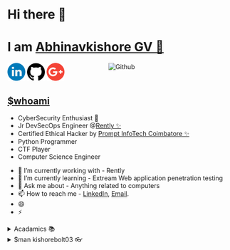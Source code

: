 # Hi there 👋

<!--
**kishorebolt03/kishorebolt03** is a ✨ _special_ ✨ repository because its `README.md` (this file) appears on your GitHub profile.

Here are some ideas to get you started:

- 🔭 I’m currently working on ...
- 🌱 I’m currently learning ...
- 👯 I’m looking to collaborate on ...
- 🤔 I’m looking for help with ...
- 💬 Ask me about ...
- 📫 How to reach me: ...
- 😄 Pronouns: ...
- ⚡ Fun fact: ...
-->

<h1>I am <a href="https://www.linkedin.com/in/abhinavkishore-g-v-6737b1183/">Abhinavkishore GV 👋 </h1>
<img width="55%" align="right" alt="Github" src="https://raw.githubusercontent.com/onimur/.github/master/.resources/git-header.svg" />
<a href="https://www.linkedin.com/in/abhinavkishore-g-v-6737b1183/"><img src="https://github.com/kishorebolt03/kishorebolt03/blob/master/logos/linkedin.png" width="40" /></a>
<a href="https://github.com/kishorebolt03"><img src="https://github.com/kishorebolt03/kishorebolt03/blob/master/logos/github-logo.png" width="40" /></a>
<a href="mailto:kishorebolt60@gmail.com"><img src="https://github.com/kishorebolt03/kishorebolt03/blob/master/logos/google-plus.png" width="40" /></a>
<h2>  <a href="https://kishorebolt03.github.io">$whoami</a> </h2>
<ul>
	<li>CyberSecurity Enthusiast 🌱 </li>
	<li>Jr DevSecOps Engineer @<a href='https://www.rently.com'>Rently ✨</a></li>
	<li>Certified Ethical Hacker by <a href="https://www.promptinfotech.co.in/">Prompt InfoTech Coimbatore ✨ </a></li>
	<li>Python Programmer</li>
	<li>CTF Player</li>
	<li>Computer Science Engineer</li>
</ul>
<ul>
	<li>🔭 I’m currently working with  	- Rently</li>
	<li>🌱 I’m currently learning 		- Extream Web application penetration testing</li>
	<li>💬 Ask me about   			- Anything related to computers </li>
	<li>📫 How to reach me			- <a href='https://www.linkedin.com/in/abhinavkishore-g-v-6737b1183/'>LinkedIn</a>, <a href='mailto:kishorebolt60@gmail.com'>Email</a>.  </li>
	<li>😄</li>
	<li>⚡</li>
</ul>
	
<details>
<summary>Acadamics 📚</summary>
<ul>
	<li>Engineering**: <a href="http://siet.ac.in/">Sri Shakthi Institute of Engineering and Technology, Coimbatore</a></li>
  	<li>Schooling: <a href="https://amritavidyalayamcbse.com/">Amrita Vidyalayam, Nallampalayam, Coimbatore</a></li>
</ul>
</details>

<details>
<summary> $man kishorebolt03 👓 </summary>
<ul>
  <li><a>I Know - Cybersecurity, Ethical Hacking, CCNA, Linux, Penetration Testing, Bug Hunting and many more in Computers and Technology. </a></li>
  <li>I am - Under Construction 💬</li>
  <li><a> Tools - Python, C, C++, Java, Arduino, Linux (Kali, parrotOS, blackarch, backbox, fedora, ubuntu, etc), Windows (server2008, server2012, server2016), CircleCI, Docker, Git, AWS Cloud, Social_Engineering_Kit, Wireshark, Nmap, Nikto, Metasploit, Openvas, Netsparker, OWASP ZAP, Aircrack-ng  and much more. </a></li>
</ul>
</details>

